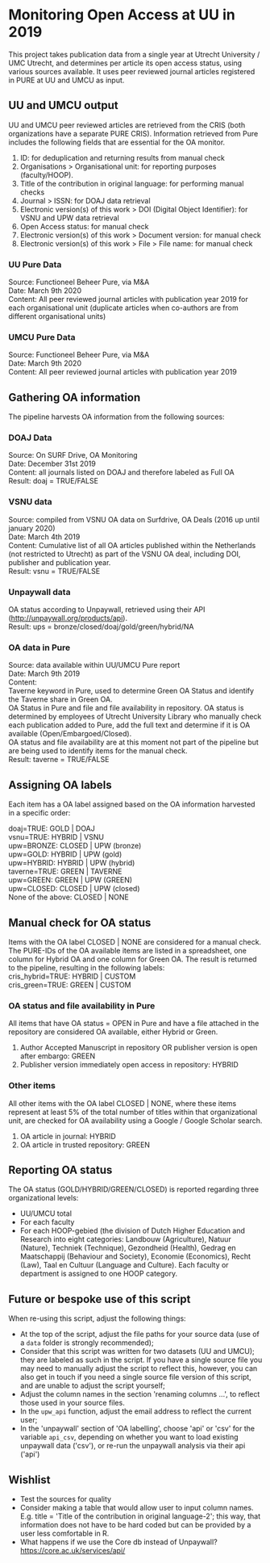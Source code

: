 # Monitoring Open Access at UU in 2019
This project takes publication data from a single year at Utrecht University / UMC Utrecht, and determines per article its open access status, using various sources available. It uses peer reviewed journal articles registered in PURE at UU and UMCU as input.

## UU and UMCU output

UU and UMCU peer reviewed articles are retrieved from the CRIS (both organizations have a separate PURE CRIS). Information retrieved from Pure includes the following fields that are essential for the OA monitor.  
1. ID: for deduplication and returning results from manual check
2. Organisations > Organisational unit: for reporting purposes (faculty/HOOP).  
3. Title of the contribution in original language: for performing manual checks
4. Journal > ISSN: for DOAJ data retrieval
5. Electronic version(s) of this work > DOI (Digital Object Identifier): for VSNU and UPW data retrieval
6. Open Access status: for manual check
7. Electronic version(s) of this work > Document version: for manual check
8. Electronic version(s) of this work > File > File name: for manual check



### UU Pure Data
Source: Functioneel Beheer Pure, via M&A  
Date: March 9th 2020  
Content: All peer reviewed journal articles with publication year 2019 for each organisational unit (duplicate articles when co-authors are from different organisational units)

### UMCU Pure Data
Source: Functioneel Beheer Pure, via M&A  
Date: March 9th 2020  
Content: All peer reviewed journal articles with publication year 2019

## Gathering OA information
The pipeline harvests OA information from the following sources:

### DOAJ Data
Source: On SURF Drive, OA Monitoring  
Date: December 31st 2019  
Content: all journals listed on DOAJ and therefore labeled as Full OA  
Result: doaj = TRUE/FALSE

### VSNU data
Source: compiled from VSNU OA data on Surfdrive, OA Deals (2016 up until january 2020)  
Date: March 4th 2019  
Content: Cumulative list of all OA articles published within the Netherlands (not restricted to Utrecht) as part of the VSNU OA deal, including DOI, publisher and publication year.  
Result: vsnu = TRUE/FALSE

### Unpaywall data
OA status according to Unpaywall, retrieved using their API (http://unpaywall.org/products/api).  
Result: ups = bronze/closed/doaj/gold/green/hybrid/NA

### OA data in Pure
Source: data available within UU/UMCU Pure report  
Date: March 9th 2019  
Content:  
Taverne keyword in Pure, used to determine Green OA Status and identify the Taverne share in Green OA.  
OA Status in Pure and file and file availability in repository. OA status is determined by employees of Utrecht University Library who manually check each publication added to Pure, add the full text and determine if it is OA available (Open/Embargoed/Closed).  
OA status and file availability are at this moment not part of the pipeline but are being used to identify items for the manual check.  
Result: taverne = TRUE/FALSE

## Assigning OA labels
Each item has a OA label assigned based on the OA information harvested in a specific order:

doaj=TRUE: GOLD | DOAJ  
vsnu=TRUE: HYBRID | VSNU  
upw=BRONZE: CLOSED | UPW (bronze)  
upw=GOLD: HYBRID | UPW (gold)  
upw=HYBRID: HYBRID | UPW (hybrid)  
taverne=TRUE: GREEN | TAVERNE  
upw=GREEN: GREEN | UPW (GREEN)  
upw=CLOSED: CLOSED | UPW (closed)  
None of the above: CLOSED | NONE  


## Manual check for OA status
Items with the OA label  CLOSED | NONE are considered for a manual check. The PURE-IDs of the OA available items are listed in a spreadsheet, one column for Hybrid OA and one column for Green OA. The result is returned to the pipeline, resulting in the following labels:  
cris_hybrid=TRUE: HYBRID | CUSTOM  
cris_green=TRUE: GREEN | CUSTOM  

### OA status and file availability in Pure
All items that have OA status = OPEN in Pure and have a file attached in the repository are considered OA available, either Hybrid or Green.  
1. Author Accepted Manuscript in repository OR publisher version is open after embargo: GREEN  
2. Publisher version immediately open access in repository: HYBRID

### Other items
All other items with the OA label CLOSED | NONE, where these items represent at least 5% of the total number of titles within that organizational unit, are checked for OA availability using a Google / Google Scholar search.  
1. OA article in journal: HYBRID 
2. OA article in trusted repository: GREEN

## Reporting OA status

The OA status (GOLD/HYBRID/GREEN/CLOSED) is reported regarding three organizational levels:  
- UU/UMCU total  
- For each faculty  
- For each HOOP-gebied (the division of Dutch Higher Education and Research into eight categories: Landbouw (Agriculture), Natuur (Nature), Techniek (Technique), Gezondheid (Health), Gedrag en Maatschappij (Behaviour and Society), Economie (Economics), Recht (Law), Taal en Cultuur (Language and Culture). Each faculty or department is assigned to one HOOP category. 

## Future or bespoke use of this script
When re-using this script, adjust the following things:

- At the top of the script, adjust the file paths for your source data (use of a `data` folder is strongly recommended);  
- Consider that this script was written for two datasets (UU and UMCU); they are labeled as such in the script. If you have a single source file you may need to manually adjust the script to reflect this, however, you can also get in touch if you need a single source file version of this script, and are unable to adjust the script yourself;  
- Adjust the column names in the section 'renaming columns ...', to reflect those used in your source files.  
- In the `upw_api` function, adjust the email address to reflect the current user; 
- In the 'unpaywall' section of 'OA labelling', choose 'api' or 'csv' for the variable `api_csv`, depending on whether you want to load existing unpaywall data ('csv'), or re-run the unpaywall analysis via their api ('api')



## Wishlist
- Test the sources for quality
- Consider making a table that would allow user to input column names. E.g. title = 'Title of the contribution in original language-2'; this way, that information does not have to be hard coded but can be provided by a user less comfortable in R.
- What happens if we use the Core db instead of Unpaywall? https://core.ac.uk/services/api/
